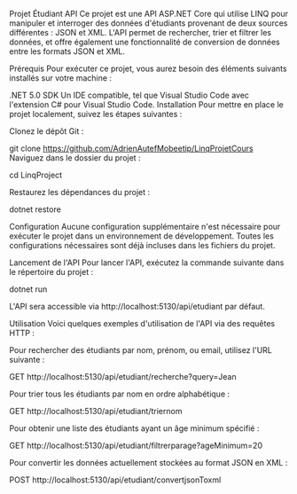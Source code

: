 Projet Étudiant API
Ce projet est une API ASP.NET Core qui utilise LINQ pour manipuler et interroger des données d'étudiants provenant de deux sources différentes : JSON et XML. L'API permet de rechercher, trier et filtrer les données, et offre également une fonctionnalité de conversion de données entre les formats JSON et XML.

Prérequis
Pour exécuter ce projet, vous aurez besoin des éléments suivants installés sur votre machine :

.NET 5.0 SDK
Un IDE compatible, tel que Visual Studio Code avec l'extension C# pour Visual Studio Code.
Installation
Pour mettre en place le projet localement, suivez les étapes suivantes :

Clonez le dépôt Git :

git clone https://github.com/AdrienAutefMobeetip/LinqProjetCours
Naviguez dans le dossier du projet :

cd LinqProject

Restaurez les dépendances du projet :

dotnet restore

Configuration
Aucune configuration supplémentaire n'est nécessaire pour exécuter le projet dans un environnement de développement. Toutes les configurations nécessaires sont déjà incluses dans les fichiers du projet.

Lancement de l'API
Pour lancer l'API, exécutez la commande suivante dans le répertoire du projet :

dotnet run

L'API sera accessible via http://localhost:5130/api/etudiant par défaut.

Utilisation
Voici quelques exemples d'utilisation de l'API via des requêtes HTTP :

Pour rechercher des étudiants par nom, prénom, ou email, utilisez l'URL suivante :

GET http://localhost:5130/api/etudiant/recherche?query=Jean

Pour trier tous les étudiants par nom en ordre alphabétique :

GET http://localhost:5130/api/etudiant/triernom

Pour obtenir une liste des étudiants ayant un âge minimum spécifié :

GET http://localhost:5130/api/etudiant/filtrerparage?ageMinimum=20

Pour convertir les données actuellement stockées au format JSON en XML :

POST http://localhost:5130/api/etudiant/convertjsonToxml




